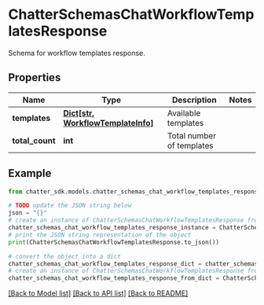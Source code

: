 # ChatterSchemasChatWorkflowTemplatesResponse

Schema for workflow templates response.

## Properties

Name | Type | Description | Notes
------------ | ------------- | ------------- | -------------
**templates** | [**Dict[str, WorkflowTemplateInfo]**](WorkflowTemplateInfo.md) | Available templates | 
**total_count** | **int** | Total number of templates | 

## Example

```python
from chatter_sdk.models.chatter_schemas_chat_workflow_templates_response import ChatterSchemasChatWorkflowTemplatesResponse

# TODO update the JSON string below
json = "{}"
# create an instance of ChatterSchemasChatWorkflowTemplatesResponse from a JSON string
chatter_schemas_chat_workflow_templates_response_instance = ChatterSchemasChatWorkflowTemplatesResponse.from_json(json)
# print the JSON string representation of the object
print(ChatterSchemasChatWorkflowTemplatesResponse.to_json())

# convert the object into a dict
chatter_schemas_chat_workflow_templates_response_dict = chatter_schemas_chat_workflow_templates_response_instance.to_dict()
# create an instance of ChatterSchemasChatWorkflowTemplatesResponse from a dict
chatter_schemas_chat_workflow_templates_response_from_dict = ChatterSchemasChatWorkflowTemplatesResponse.from_dict(chatter_schemas_chat_workflow_templates_response_dict)
```
[[Back to Model list]](../README.md#documentation-for-models) [[Back to API list]](../README.md#documentation-for-api-endpoints) [[Back to README]](../README.md)


